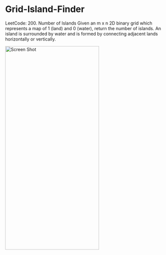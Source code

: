 # Grid-Island-Finder
LeetCode: 200. Number of Islands  Given an m x n 2D binary grid which represents a map of 1 (land) and 0 (water), return the number of islands. An island is surrounded by water and is formed by connecting adjacent lands horizontally or vertically.


<img src="https://user-images.githubusercontent.com/53566395/231488061-c209b23d-be6c-4b12-a359-b1eb9735705c.png" alt="Screen Shot" width="300" height="650">



